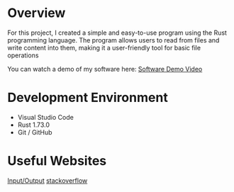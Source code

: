 # Overview
For this project, I created a simple and easy-to-use program using the Rust programming language. 
The program allows users to read from files and write content into them, 
making it a user-friendly tool for basic file operations

You can watch a demo of my software here: [Software Demo Video](https://youtu.be/sMObN-CD16k)

# Development Environment

* Visual Studio Code
* Rust 1.73.0
* Git / GitHub

# Useful Websites

[Input/Output](https://www.gcptutorials.com/article/how-to-get-user-input-in-rust)
[stackoverflow](https://stackoverflow.com/questions/19854513/how-can-i-read-and-write-a-text-file-in-rust)
